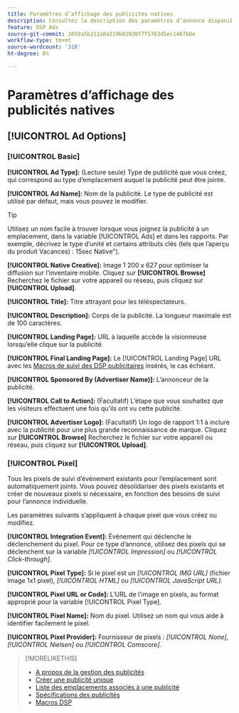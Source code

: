 ```yaml
---
title: Paramètres d’affichage des publicités natives
description: Consultez la description des paramètres d’annonce disponibles pour les annonces d’affichage natives.
feature: DSP Ads
source-git-commit: 3059a5b211a8a219b02930f7f5763d5ec1467b8e
workflow-type: tm+mt
source-wordcount: '318'
ht-degree: 0%

---
```


# Paramètres d’affichage des publicités natives

## [!UICONTROL Ad Options]

### [!UICONTROL Basic]

**[!UICONTROL Ad Type]:** (Lecture seule) Type de publicité que vous créez, qui correspond au type d’emplacement auquel la publicité peut être jointe.

**[!UICONTROL Ad Name]:** Nom de la publicité. Le type de publicité est utilisé par défaut, mais vous pouvez le modifier.

>[!TIP]
>
> Utilisez un nom facile à trouver lorsque vous joignez la publicité à un emplacement, dans la variable [!UICONTROL Ads] et dans les rapports. Par exemple, décrivez le type d’unité et certains attributs clés (tels que l’aperçu du produit Vacances) : 15sec Native&quot;).

**[!UICONTROL Native Creative]:** Image 1 200 x 627 pour optimiser la diffusion sur l’inventaire mobile. Cliquez sur **[!UICONTROL Browse]** Recherchez le fichier sur votre appareil ou réseau, puis cliquez sur **[!UICONTROL Upload]**.

**[!UICONTROL Title]:** Titre attrayant pour les téléspectateurs.

**[!UICONTROL Description]:** Corps de la publicité. La longueur maximale est de 100 caractères.

**[!UICONTROL Landing Page]:** URL à laquelle accède la visionneuse lorsqu’elle clique sur la publicité.

**[!UICONTROL Final Landing Page]:** Le [!UICONTROL Landing Page] URL avec les [Macros de suivi des DSP publicitaires](/help/dsp/campaign-management/macros.md) insérés, le cas échéant.

**[!UICONTROL Sponsored By (Advertiser Name)]:** L’annonceur de la publicité.

**[!UICONTROL Call to Action]:** (Facultatif) L’étape que vous souhaitez que les visiteurs effectuent une fois qu’ils ont vu cette publicité.

**[!UICONTROL Advertiser Logo]:** (Facultatif) Un logo de rapport 1:1 à inclure avec la publicité pour une plus grande reconnaissance de marque. Cliquez sur **[!UICONTROL Browse]** Recherchez le fichier sur votre appareil ou réseau, puis cliquez sur **[!UICONTROL Upload]**.

### [!UICONTROL Pixel]

Tous les pixels de suivi d’événement existants pour l’emplacement sont automatiquement joints. Vous pouvez désolidariser des pixels existants et créer de nouveaux pixels si nécessaire, en fonction des besoins de suivi pour l’annonce individuelle.

Les paramètres suivants s’appliquent à chaque pixel que vous créez ou modifiez.

**[!UICONTROL Integration Event]:** Événement qui déclenche le déclenchement du pixel. Pour ce type d’annonce, utilisez des pixels qui se déclenchent sur la variable *[!UICONTROL Impression]* ou *[!UICONTROL Click-through]*.

**[!UICONTROL Pixel Type]:** Si le pixel est un *[!UICONTROL IMG URL]* (fichier image 1x1 pixel), *[!UICONTROL HTML]* ou *[!UICONTROL JavaScript URL]*.

**[!UICONTROL Pixel URL or Code]:** L’URL de l’image en pixels, au format approprié pour la variable [!UICONTROL Pixel Type].

**[!UICONTROL Pixel Name]:** Nom du pixel. Utilisez un nom qui vous aide à identifier facilement le pixel.

**[!UICONTROL Pixel Provider]:** Fournisseur de pixels : *[!UICONTROL None]*, *[!UICONTROL Nielsen]* ou *[!UICONTROL Comscore]*.

>[!MORELIKETHIS]
>
>* [A propos de la gestion des publicités](ad-about.md)
>* [Créer une publicité unique](ad-create.md)
>* [Liste des emplacements associés à une publicité](/help/dsp/campaign-management/ads/ad-list-placements.md)
>* [Spécifications des publicités](ad-specs.md)
>* [Macros DSP](/help/dsp/campaign-management/macros.md)

